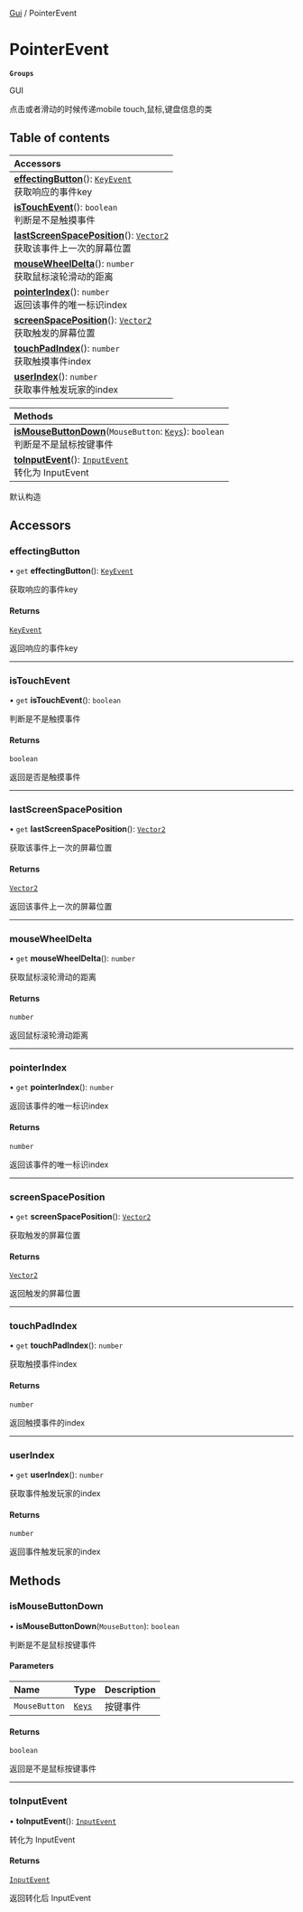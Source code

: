 [Gui](../groups/Gui.Gui.md) / PointerEvent

# PointerEvent <Badge type="tip" text="Class" /> <Score text="PointerEvent" />

**`Groups`**

GUI

点击或者滑动的时候传递mobile touch,鼠标,键盘信息的类

## Table of contents

| Accessors |
| :-----|
| **[effectingButton](UI.PointerEvent.md#effectingbutton)**(): [`KeyEvent`](UI.KeyEvent.md) <br> 获取响应的事件key|
| **[isTouchEvent](UI.PointerEvent.md#istouchevent)**(): `boolean` <br> 判断是不是触摸事件|
| **[lastScreenSpacePosition](UI.PointerEvent.md#lastscreenspaceposition)**(): [`Vector2`](Type.Vector2.md) <br> 获取该事件上一次的屏幕位置|
| **[mouseWheelDelta](UI.PointerEvent.md#mousewheeldelta)**(): `number` <br> 获取鼠标滚轮滑动的距离|
| **[pointerIndex](UI.PointerEvent.md#pointerindex)**(): `number` <br> 返回该事件的唯一标识index|
| **[screenSpacePosition](UI.PointerEvent.md#screenspaceposition)**(): [`Vector2`](Type.Vector2.md) <br> 获取触发的屏幕位置|
| **[touchPadIndex](UI.PointerEvent.md#touchpadindex)**(): `number` <br> 获取触摸事件index|
| **[userIndex](UI.PointerEvent.md#userindex)**(): `number` <br> 获取事件触发玩家的index|

| Methods |
| :-----|
| **[isMouseButtonDown](UI.PointerEvent.md#ismousebuttondown)**(`MouseButton`: [`Keys`](../enums/Type.Keys.md)): `boolean` <br> 判断是不是鼠标按键事件|
| **[toInputEvent](UI.PointerEvent.md#toinputevent)**(): [`InputEvent`](UI.InputEvent.md) <br> 转化为 InputEvent|

默认构造

## Accessors

### effectingButton <Score text="effectingButton" /> 

• `get` **effectingButton**(): [`KeyEvent`](UI.KeyEvent.md) <Badge type="tip" text="client" />

获取响应的事件key


#### Returns

[`KeyEvent`](UI.KeyEvent.md)

返回响应的事件key

___

### isTouchEvent <Score text="isTouchEvent" /> 

• `get` **isTouchEvent**(): `boolean` <Badge type="tip" text="client" />

判断是不是触摸事件


#### Returns

`boolean`

返回是否是触摸事件

___

### lastScreenSpacePosition <Score text="lastScreenSpacePosition" /> 

• `get` **lastScreenSpacePosition**(): [`Vector2`](Type.Vector2.md) <Badge type="tip" text="client" />

获取该事件上一次的屏幕位置


#### Returns

[`Vector2`](Type.Vector2.md)

返回该事件上一次的屏幕位置

___

### mouseWheelDelta <Score text="mouseWheelDelta" /> 

• `get` **mouseWheelDelta**(): `number` <Badge type="tip" text="client" />

获取鼠标滚轮滑动的距离


#### Returns

`number`

返回鼠标滚轮滑动距离

___

### pointerIndex <Score text="pointerIndex" /> 

• `get` **pointerIndex**(): `number` <Badge type="tip" text="client" />

返回该事件的唯一标识index


#### Returns

`number`

返回该事件的唯一标识index

___

### screenSpacePosition <Score text="screenSpacePosition" /> 

• `get` **screenSpacePosition**(): [`Vector2`](Type.Vector2.md) <Badge type="tip" text="client" />

获取触发的屏幕位置


#### Returns

[`Vector2`](Type.Vector2.md)

返回触发的屏幕位置

___

### touchPadIndex <Score text="touchPadIndex" /> 

• `get` **touchPadIndex**(): `number` <Badge type="tip" text="client" />

获取触摸事件index


#### Returns

`number`

返回触摸事件的index

___

### userIndex <Score text="userIndex" /> 

• `get` **userIndex**(): `number` <Badge type="tip" text="client" />

获取事件触发玩家的index


#### Returns

`number`

返回事件触发玩家的index

## Methods

### isMouseButtonDown <Score text="isMouseButtonDown" /> 

• **isMouseButtonDown**(`MouseButton`): `boolean` <Badge type="tip" text="client" />

判断是不是鼠标按键事件


#### Parameters

| Name | Type | Description |
| :------ | :------ | :------ |
| `MouseButton` | [`Keys`](../enums/Type.Keys.md) | 按键事件 |

#### Returns

`boolean`

返回是不是鼠标按键事件

___

### toInputEvent <Score text="toInputEvent" /> 

• **toInputEvent**(): [`InputEvent`](UI.InputEvent.md) <Badge type="tip" text="client" />

转化为 InputEvent


#### Returns

[`InputEvent`](UI.InputEvent.md)

返回转化后 InputEvent
